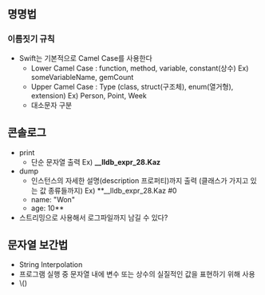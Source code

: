 ## 명명법

### 이름짓기 규칙

- Swift는 기본적으로 Camel Case를 사용한다
    - Lower Camel Case : function, method, variable, constant(상수)
    Ex) someVariableName, gemCount
    - Upper Camel Case : Type (class, struct(구조체), enum(열거형), extension)
    Ex) Person, Point, Week
    - 대소문자 구분

## 콘솔로그

- print
    - 단순 문자열 출력
    Ex) **__lldb_expr_28.Kaz**
- dump
    - 인스턴스의 자세한 설명(description 프로퍼티)까지 출력 (클래스가 가지고 있는 값 종류들까지)
    Ex) **__lldb_expr_28.Kaz #0
    - name: "Won"
    - age: 10**
- 스트리밍으로 사용해서 로그파일까지 남길 수 있다?
    
    

## 문자열 보간법

- String Interpolation
- 프로그램 실행 중 문자열 내에 변수 또는 상수의 실질적인 값을 표현하기 위해 사용
- \\()

